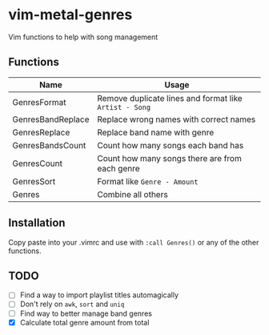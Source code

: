 # vim-metal-genres
Vim functions to help with song management

## Functions

| Name              | Usage                                                  |
|-------------------|--------------------------------------------------------|
| GenresFormat      | Remove duplicate lines and format like `Artist - Song` |
| GenresBandReplace | Replace wrong names with correct names                 |
| GenresReplace     | Replace band name with genre                           |
| GenresBandsCount  | Count how many songs each band has                     |
| GenresCount       | Count how many songs there are from each genre         |
| GenresSort        | Format like `Genre - Amount`                           |
| Genres            | Combine all others                                     |

## Installation

Copy paste into your .vimrc and use with `:call Genres()` or any of the other functions.

## TODO

- [ ] Find a way to import playlist titles automagically
- [ ] Don't rely on `awk`, `sort` and `uniq`
- [ ] Find way to better manage band genres
- [x] Calculate total genre amount from total
